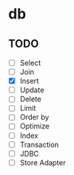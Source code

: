 # db

## TODO
- [ ] Select
- [ ] Join
- [x] Insert
- [ ] Update
- [ ] Delete
- [ ] Limit
- [ ] Order by
- [ ] Optimize
- [ ] Index
- [ ] Transaction
- [ ] JDBC
- [ ] Store Adapter
